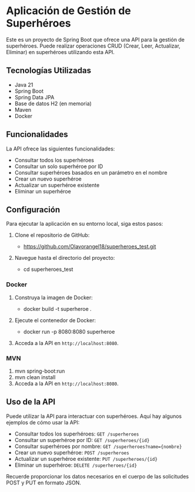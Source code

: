 # Aplicación de Gestión de Superhéroes

Este es un proyecto de Spring Boot que ofrece una API para la gestión de superhéroes. Puede realizar operaciones CRUD (Crear, Leer, Actualizar, Eliminar) en superhéroes utilizando esta API.

## Tecnologías Utilizadas

- Java 21
- Spring Boot
- Spring Data JPA
- Base de datos H2 (en memoria)
- Maven
- Docker

## Funcionalidades

La API ofrece las siguientes funcionalidades:

- Consultar todos los superhéroes
- Consultar un solo superhéroe por ID
- Consultar superhéroes basados en un parámetro en el nombre
- Crear un nuevo superhéroe
- Actualizar un superhéroe existente
- Eliminar un superhéroe

## Configuración

Para ejecutar la aplicación en su entorno local, siga estos pasos:

1. Clone el repositorio de GitHub:
    
    - https://github.com/Olavorangel18/superheroes_test.git

2. Navegue hasta el directorio del proyecto:

    - cd superheroes_test

### Docker

1. Construya la imagen de Docker:

    - docker build -t superheroe  .

2. Ejecute el contenedor de Docker:

    - docker run -p 8080:8080 superheroe

3. Acceda a la API en `http://localhost:8080`.

### MVN 

1. mvn spring-boot:run
2. mvn clean install
3. Acceda a la API en `http://localhost:8080`.

## Uso de la API

Puede utilizar la API para interactuar con superhéroes. Aquí hay algunos ejemplos de cómo usar la API:

- Consultar todos los superhéroes: `GET /superheroes`
- Consultar un superhéroe por ID: `GET /superheroes/{id}`
- Consultar superhéroes por nombre: `GET /superheroes?name={nombre}`
- Crear un nuevo superhéroe: `POST /superheroes`
- Actualizar un superhéroe existente: `PUT /superheroes/{id}`
- Eliminar un superhéroe: `DELETE /superheroes/{id}`

Recuerde proporcionar los datos necesarios en el cuerpo de las solicitudes POST y PUT en formato JSON.

